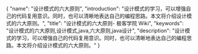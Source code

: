 {
    "name": "设计模式的六大原则",
    "introduction": "设计模式的学习，可以增强自己的代码复用意识。同时，也可以清晰地表达自己的编程思路。本文将介绍设计模式的六大原则。",
    "title": "设计模式的六大原则- 极客学院 Wiki",
    "keywords": "设计模式的六大原则,设计模式,java,六大原则,java设计",
    "description": "设计模式的学习，可以增强自己的代码复用意识。同时，也可以清晰地表达自己的编程思路。本文将介绍设计模式的六大原则。"
}